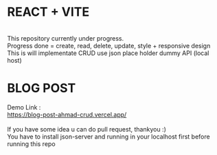 # REACT + VITE
<br>
This repository currently under progress. 
<br>
Progress done = create, read, delete, update, style + responsive design
<br>
This is will implementate CRUD use json place holder dummy API (local host)
<br>


# BLOG POST 
Demo Link : 
<br>
https://blog-post-ahmad-crud.vercel.app/
<br>
<br>
If you have some idea u can do pull request, thankyou :)
<br>
You have to install json-server and running in your localhost first before running this repo

